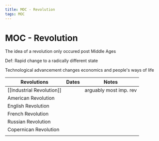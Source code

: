 ```yaml
---
title: MOC - Revolution
tags: MOC
---
```


# MOC - Revolution

The idea of a revolution only occured post Middle Ages

Def: Rapid change to a radically different state

Technological advancement changes economics and people's ways of life


| Revolutions               | Dates | Notes                  | 
| ------------------------- | ----- | ---------------------- |
| [[Industrial Revolution]] |       | arguably most imp. rev |
| American Revolution       |       |                        |
| English Revolution        |       |                        |
| French Revolution         |       |                        |
| Russian Revolution        |       |                        |
| Copernican Revolution     |       |                        |
|                           |       |                        |
